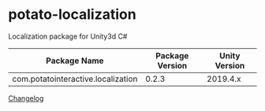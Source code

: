 # potato-localization
Localization package for Unity3d C#

| Package Name | Package Version | Unity Version |
|-----|-----|-----|
| com.potatointeractive.localization | 0.2.3 | 2019.4.x |

[Changelog](CHANGELOG.md)